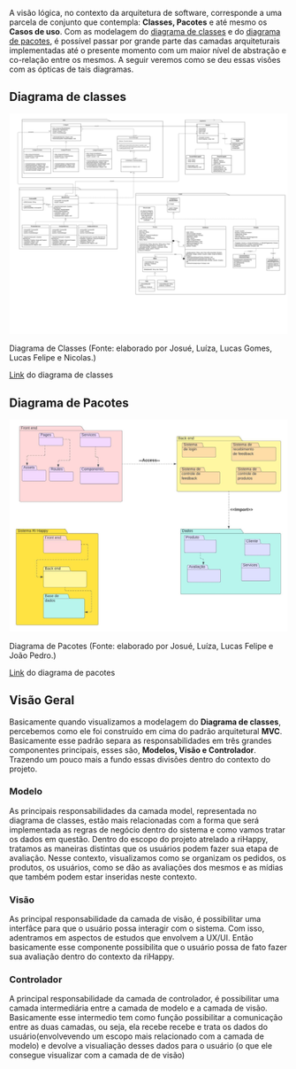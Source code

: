 
A visão lógica, no contexto da arquitetura de software, corresponde a uma parcela de conjunto que contempla: **Classes,
Pacotes** e até mesmo os **Casos de uso**. Com as modelagem
do [diagrama de classes](https://unbarqdsw2023-1.github.io/2023.1_G5_ProjetoRiHappy/#/2.modelagem/estatica/diagramadeclasses)
e
do [diagrama de pacotes](https://unbarqdsw2023-1.github.io/2023.1_G5_ProjetoRiHappy/#/2.modelagem/estatica/diagramadepacotes),
é possível passar por grande parte das camadas arquiteturais implementadas até o presente momento com um maior nível de
abstração e co-relação entre os mesmos. A seguir veremos como se deu essas visões com as ópticas de tais diagramas.

## Diagrama de classes

![Diagrama de classes](img/Diagrama%20de%20classes%20RiHappy.jpeg)
<p class="legenda">Diagrama de Classes (Fonte: elaborado por Josué, Luíza, Lucas Gomes, Lucas Felipe e Nicolas.)</p>

[Link](https://lucid.app/lucidchart/4dd6a296-dbea-46b7-8bb7-b515fbc1fb05/edit?invitationId=inv_32177c76-50f9-40b1-95df-7711173e673f&page=HWEp-vi-RSFO#)
do diagrama de classes

## Diagrama de Pacotes

![Diagrama de pacotes](img/diagrama-de-pacotes.jpeg)
<p class="legenda"> Diagrama de Pacotes (Fonte: elaborado por Josué, Luíza, Lucas Felipe e João Pedro.)</p>

[Link](https://lucid.app/lucidchart/9956a0a6-44c2-40f3-a6fe-50e6dd67fb24/edit?page=0_0&invitationId=inv_616ce34d-7d0d-427c-88fc-734e31dcaf7c#)
do diagrama de pacotes

## Visão Geral

Basicamente quando visualizamos a modelagem do **Diagrama de classes**, percebemos como ele foi construído em cima do
padrão arquitetural **MVC**. Basicamente esse padrão separa as responsabilidades em três grandes componentes principais,
esses são, **Modelos, Visão e Controlador**. Trazendo um pouco mais a fundo essas divisões dentro do contexto do
projeto.

### Modelo

As principais responsabilidades da camada model, representada no diagrama de classes, estão mais relacionadas com a
forma que será implementada as regras de negócio dentro do sistema e como vamos tratar os dados em questão. Dentro do
escopo do projeto atrelado a riHappy, tratamos as maneiras distintas que os usuários podem fazer sua etapa de avaliação.
Nesse contexto, visualizamos como se organizam os pedidos, os produtos, os usuários, como se dão as avaliações dos
mesmos e as mídias que também podem estar inseridas neste contexto.

### Visão

As principal responsabilidade da camada de visão, é possibilitar uma interfâce para que o usuário possa interagir com o
sistema. Com isso, adentramos em aspectos de estudos que envolvem a UX/UI. Então basicamente esse componente possibilita
que o usuário possa de fato fazer sua avaliação dentro do contexto da riHappy.

### Controlador

A principal responsabilidade da camada de controlador, é possibilitar uma camada intermediária entre a camada de modelo
e a camada de visão. Basicamente esse intermedio tem como função possibilitar a comunicação entre as duas camadas, ou
seja, ela recebe recebe e trata os dados do usuário(envolvevendo um escopo mais relacionado com a camada de modelo) e
devolve a visualiação desses dados para o usuário (o que ele consegue visualizar com a camada de de visão)
